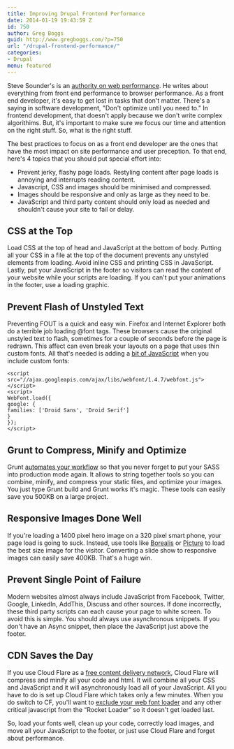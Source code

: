 ```yaml
---
title: Improving Drupal Frontend Performance
date: 2014-01-19 19:43:59 Z
id: 750
author: Greg Boggs
guid: http://www.gregboggs.com/?p=750
url: "/drupal-frontend-performance/"
categories:
- Drupal
menu: featured
---
```


Steve Sounder's is an [authority on web performance][1]. He writes about everything from front end performance to browser performance. As a front end developer, it's easy to get lost in tasks that don't matter. There's a saying in software development, "Don't optimize until you need to." In frontend development, that doesn't apply because we don't write complex algorithims. But, it's important to make sure we focus our time and attention on the right stuff. So, what is the right stuff.

The best practices to focus on as a front end developer are the ones that have the most impact on site performance and user preception. To that end, here's 4 topics that you should put special effort into:

  * Prevent jerky, flashy page loads. Restyling content after page loads is annoying and interrupts reading content.
  * Javascript, CSS and images should be minimised and compressed.
  * Images should be responsive and only as large as they need to be.
  * JavaScript and third party content should only load as needed and shouldn't cause your site to fail or delay.

## CSS at the Top

Load CSS at the top of head and JavaScript at the bottom of body. Putting all your CSS in a file at the top of the document prevents any unstyled elements from loading. Avoid inline CSS and printing CSS in JavaScript. Lastly, put your JavaScript in the footer so visitors can read the content of your website while your scripts are loading. If you can't put your animations in the footer, use a loading graphic.

## Prevent Flash of Unstyled Text

Preventing FOUT is a quick and easy win. Firefox and Internet Explorer both do a terrible job loading @font tags. These browsers cause the original unstyled text to flash, sometimes for a couple of seconds before the page is redrawn. This affect can even break your layouts on a page that uses thin custom fonts. All that's needed is adding a [bit of JavaScript][2] when you include custom fonts:  


    <script src="//ajax.googleapis.com/ajax/libs/webfont/1.4.7/webfont.js"></script>
    <script>
    WebFont.load({
    google: {
    families: ['Droid Sans', 'Droid Serif']
    }
    });
    </script>
    
## Grunt to Compress, Minify and Optimize

Grunt [automates your workflow][3] so that you never forget to put your SASS into production mode again. It allows to string together tools so you can combine, minify, and compress your static files, and optimize your images. You just type Grunt build and Grunt works it's magic. These tools can easily save you 500KB on a large project.

## Responsive Images Done Well

If you're loading a 1400 pixel hero image on a 320 pixel smart phone, your page load is going to suck. Instead, use tools like [Borealis][4] or [Picture][5] to load the best size image for the visitor. Converting a slide show to responsive images can easily save 400KB. That's a huge win.

## Prevent Single Point of Failure

Modern websites almost always include JavaScript from Facebook, Twitter, Google, LinkedIn, AddThis, Discuss and other sources. If done incorrectly, these third party scripts can each cause your page to white screen. To avoid this is simple. You should always use asynchronous snippets. If you don't have an Async snippet, then place the JavaScript just above the footer.

## CDN Saves the Day

If you use Cloud Flare as a [free content delivery network][6], Cloud Flare will compress and minify all your code and html. It will combine all your CSS and JavaScript and it will asynchronously load all of your JavaScript. All you have to do is set up Cloud Flare which takes only a few minutes. When you do switch to CF, you'll want to [exclude your web font loader][7] and any other critical javascript from the &#8220;Rocket Loader&#8221; so it doesn't get loaded last.

So, load your fonts well, clean up your code, correctly load images, and move all your JavaScript to the footer, or just use Cloud Flare and forget about performance.

 [1]: http://stevesouders.com/
 [2]: https://github.com/typekit/webfontloader
 [3]: http://www.grunt.js/
 [4]: https://drupal.org/project/borealis
 [5]: https://drupal.org/project/picture
 [6]: https://www.cloudflare.com/
 [7]: https://support.cloudflare.com/hc/en-us/articles/200169436--How-can-I-have-Rocket-Loader-ignore-my-script-s-in-Automatic-Mode-
